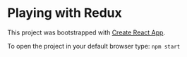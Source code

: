 # Playing with Redux

This project was bootstrapped with [Create React App](https://github.com/facebook/create-react-app).

To open the project in your default browser type: `npm start`
